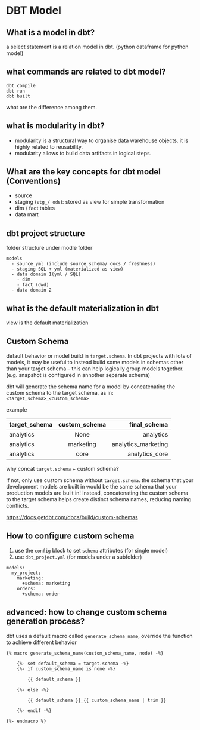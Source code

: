 # DBT Model

## What is a model in dbt? 

a select statement is a relation model in dbt. (python dataframe for python model)

## what commands are related to dbt model?

```
dbt compile
dbt run 
dbt built 
```

what are the difference among them.

## what is modularity in dbt?

- modularity is a structural way to organise data warehouse objects. it is highly related to reusability. 
- modularity allows to build data artifacts in logical steps.


## What are the key concepts for dbt model (Conventions)

- source 
- staging (`stg_/ ods`): stored as view for simple transformation 
- dim / fact tables
- data mart 

## dbt project structure

folder structure under modle folder

```
models
  - source_yml (include source schema/ docs / freshness)
  - staging SQL + yml (materialized as view)
  - data domain 1(yml / SQL)
    - dim
    - fact (dwd)
  - data domain 2
```

## what is the default materialization in dbt 

view is the default materialization




## Custom Schema 

default behavior or model build in `target.schema`. 
In dbt projects with lots of models, it may be useful to instead build some models in schemas other than your target schema – this can help logically group models together. (e.g. snapshot is configured in annother separate schema)


dbt will generate the schema name for a model by concatenating the custom schema to the target schema, 
as in: `<target_schema>_<custom_schema>`

example

| target_schema   |      custom_schema      |  final_schema |
|----------|:-------------:|------:|
| analytics |  None | analytics |
| analytics |    marketing   |   analytics_marketing |
| analytics | core |    analytics_core |


why concat `target.schema` + custom schema?

if not, only use custom schema without `target.schema`. the schema that your development models are built in would be the same schema that your production models are built in! Instead, concatenating the custom schema to the target schema helps create distinct schema names, reducing naming conflicts.



https://docs.getdbt.com/docs/build/custom-schemas


## How to configure custom schema

1. use the `config` block to set `schema` attributes (for single model)
2. use `dbt_project.yml` (for models under a subfolder)

```
models:
  my_project:
    marketing:
      +schema: marketing
    orders:
      +schema: order
```

## advanced: how to change custom schema generation process?

dbt uses a default macro called `generate_schema_name`, override the function to achieve different behavior

```
{% macro generate_schema_name(custom_schema_name, node) -%}

    {%- set default_schema = target.schema -%}
    {%- if custom_schema_name is none -%}

        {{ default_schema }}

    {%- else -%}

        {{ default_schema }}_{{ custom_schema_name | trim }}

    {%- endif -%}

{%- endmacro %}
```
